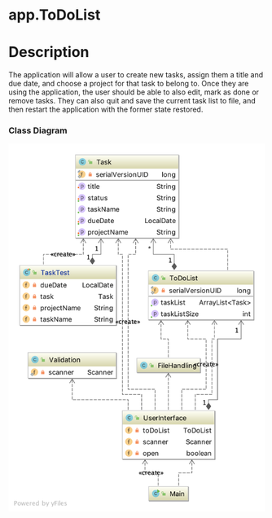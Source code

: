 # app.ToDoList
# Description
The application will allow a user to create new tasks, assign them a title and due date, and choose a project for that task to belong to. Once they are using the application, the user should be able to also edit, mark as done or remove tasks. They can also quit and save the current task list to file, and then restart the application with the former state restored.

<h3>Class Diagram</h3>

<img src="Untitled.png"
     alt="Markdown Monster icon"
     style="float: left; margin-right: 10px;" />
